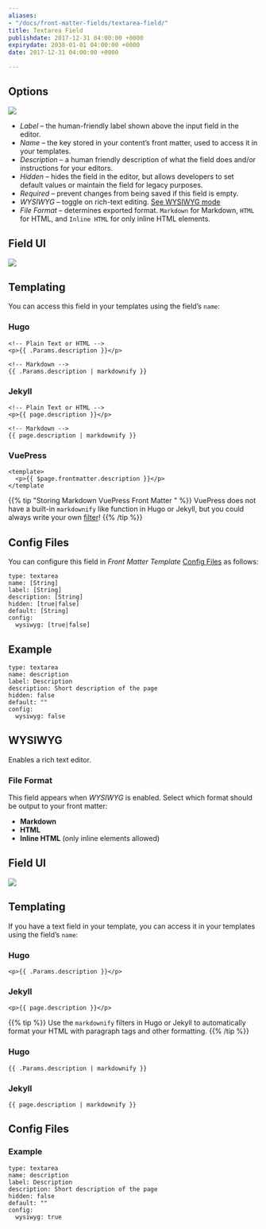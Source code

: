 ```yaml
---
aliases:
- "/docs/front-matter-fields/textarea-field/"
title: Textarea Field
publishdate: 2017-12-31 04:00:00 +0000
expirydate: 2030-01-01 04:00:00 +0000
date: 2017-12-31 04:00:00 +0000

---
```

## Options

![](/uploads/2018/01/textarea-options.png)

* _Label_ – the human-friendly label shown above the input field in the editor.
* _Name_ – the key stored in your content’s front matter, used to access it in your templates.
* _Description_ – a human friendly description of what the field does and/or instructions for your editors.
* _Hidden_ – hides the field in the editor, but allows developers to set default values or maintain the field for legacy purposes.
* _Required_ – prevent changes from being saved if this field is empty.
* _WYSIWYG_ – toggle on rich-text editing. [See WYSIWYG mode](/docs/settings/fields/textarea/#WYSIWYG)
* _File Format_ – determines exported format. `Markdown` for Markdown, `HTML` for HTML, and `Inline HTML` for only inline HTML elements.

## Field UI

![](/uploads/2018/01/textarea-preview.png)

## Templating

You can access this field in your templates using the field’s `name`:

### Hugo

    <!-- Plain Text or HTML -->
    <p>{{ .Params.description }}</p> 
    
    <!-- Markdown -->
    {{ .Params.description | markdownify }}

### Jekyll

    <!-- Plain Text or HTML -->
    <p>{{ page.description }}</p> 
    
    <!-- Markdown -->
    {{ page.description | markdownify }}

### VuePress

    <template>
      <p>{{ $page.frontmatter.description }}</p>
    </template

{{% tip "Storing Markdown VuePress Front Matter " %}} VuePress does not have a built-in `markdownify` like function in Hugo or Jekyll, but you could always write your own [filter](https://vuejs.org/v2/guide/filters.html "Vue Filters")! {{% /tip %}}

## Config Files

You can configure this field in _Front Matter Template_ [Config Files](/docs/settings/config-files/) as follows:

    type: textarea
    name: [String]
    label: [String]
    description: [String]
    hidden: [true|false]
    default: [String]
    config:
      wysiwyg: [true|false]

## Example

    type: textarea
    name: description
    label: Description
    description: Short description of the page
    hidden: false
    default: ""
    config:
      wysiwyg: false

## WYSIWYG

Enables a rich text editor.

### File Format

This field appears when _WYSIWYG_ is enabled. Select which format should be output to your front matter:

* **Markdown**
* **HTML**
* **Inline HTML** (only inline elements allowed)

## Field UI

![](/uploads/2018/01/textarea-wysiwyg-preview.png)

## Templating

If you have a text field in your template, you can access it in your templates using the field’s `name`:

### Hugo

    <p>{{ .Params.description }}</p> 

### Jekyll

    <p>{{ page.description }}</p> 

{{% tip %}}
Use the `markdownify` filters in Hugo or Jekyll to automatically format your HTML with paragraph tags and other formatting.
{{% /tip %}}

### Hugo

    {{ .Params.description | markdownify }}

### Jekyll

    {{ page.description | markdownify }}

## Config Files

### Example

    type: textarea
    name: description
    label: Description
    description: Short description of the page
    hidden: false
    default: ""
    config:
      wysiwyg: true